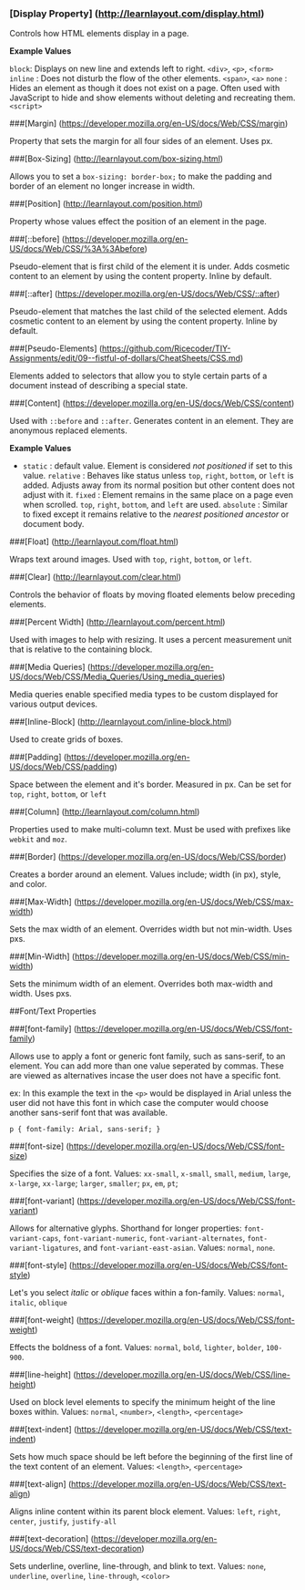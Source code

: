 ### [Display Property] (http://learnlayout.com/display.html)

Controls how HTML elements display in a page.

**Example Values**

`block`: Displays on new line and extends left to right. `<div>`, `<p>`, `<form>`
`inline` : Does not disturb the flow of the other elements. `<span>`, `<a>`
`none` : Hides an element as though it does not exist on a page. Often used with JavaScript to hide and show elements without deleting and recreating them. `<script>`


###[Margin] (https://developer.mozilla.org/en-US/docs/Web/CSS/margin)

Property that sets the margin for all four sides of an element. Uses px. 


###[Box-Sizing] (http://learnlayout.com/box-sizing.html)

Allows you to set a `box-sizing: border-box;` to make the padding and border of an element no longer increase in width.


###[Position] (http://learnlayout.com/position.html)

Property whose values effect the position of an element in the page. 


###[::before] (https://developer.mozilla.org/en-US/docs/Web/CSS/%3A%3Abefore)

Pseudo-element that is first child of the element it is under. Adds cosmetic content to an element by using the content property. Inline by default.


###[::after] (https://developer.mozilla.org/en-US/docs/Web/CSS/::after)

Pseudo-element that matches the last child of the selected element. Adds cosmetic content to an element by using the content property. Inline by default. 


###[Pseudo-Elements] (https://github.com/Ricecoder/TIY-Assignments/edit/09--fistful-of-dollars/CheatSheets/CSS.md)

Elements added to selectors that allow you to style certain parts of a document instead of describing a special state.


###[Content] (https://developer.mozilla.org/en-US/docs/Web/CSS/content)

Used with `::before` and `::after`. Generates content in an element. They are anonymous replaced elements.

**Example Values**

* `static` : default value. Element is considered _not positioned_ if set to this value.
 `relative` : Behaves like status unless `top`, `right`, `bottom`, or `left` is added. Adjusts away from its normal position but other content does not adjust with it. 
 `fixed` : Element remains in the same place on a page even when scrolled. `top`, `right`,  `bottom`, and `left` are used.
 `absolute` : Similar to fixed except it remains relative to the _nearest positioned ancestor_ or document body.


###[Float] (http://learnlayout.com/float.html)

Wraps text around images. Used with `top`, `right`, `bottom`, or `left`.


###[Clear] (http://learnlayout.com/clear.html)

Controls the behavior of floats by moving floated elements below preceding elements.


###[Percent Width] (http://learnlayout.com/percent.html) 

Used with images to help with resizing. It uses a percent measurement unit that is relative to the containing block. 


###[Media Queries] (https://developer.mozilla.org/en-US/docs/Web/CSS/Media_Queries/Using_media_queries)

Media queries enable specified media types to be custom displayed for various output devices.


###[Inline-Block] (http://learnlayout.com/inline-block.html)

Used to create grids of boxes.


###[Padding] (https://developer.mozilla.org/en-US/docs/Web/CSS/padding)

Space between the element and it's border. Measured in px. Can be set for `top`, `right`, `bottom`, or `left`


###[Column] (http://learnlayout.com/column.html)

Properties used to make multi-column text. Must be used with prefixes like `webkit` and `moz`.

###[Border] (https://developer.mozilla.org/en-US/docs/Web/CSS/border)

Creates a border around an element. Values include; width (in px), style, and color. 


###[Max-Width] (https://developer.mozilla.org/en-US/docs/Web/CSS/max-width)

Sets the max width of an element. Overrides width but not min-width. Uses pxs. 


###[Min-Width] (https://developer.mozilla.org/en-US/docs/Web/CSS/min-width)

Sets the minimum width of an element. Overrides both max-width and width. Uses pxs. 


##Font/Text Properties

###[font-family] (https://developer.mozilla.org/en-US/docs/Web/CSS/font-family)

Allows use to apply a font or generic font family, such as sans-serif, to an element. You can add more than one value seperated by commas. These are viewed as alternatives incase the user does not have a specific font. 

ex: In this example the text in the `<p>` would be displayed in Arial unless the user did not have this font in which case the computer would choose another sans-serif font that was available. 

`p {
  font-family: Arial, sans-serif;
 }`
 
 
###[font-size] (https://developer.mozilla.org/en-US/docs/Web/CSS/font-size)

Specifies the size of a font. Values: 
`xx-small`, `x-small`, `small`, `medium`, `large`, `x-large`, `xx-large`;
`larger`, `smaller`;
`px`, `em`, `pt`;


###[font-variant] (https://developer.mozilla.org/en-US/docs/Web/CSS/font-variant)

Allows for alternative glyphs. Shorthand for longer properties: `font-variant-caps`, `font-variant-numeric`, `font-variant-alternates`, `font-variant-ligatures`, and `font-variant-east-asian`. Values: `normal`, `none`.


###[font-style] (https://developer.mozilla.org/en-US/docs/Web/CSS/font-style)

Let's you select _italic_ or _oblique_ faces within a fon-family. Values: `normal`, `italic`, `oblique`


###[font-weight] (https://developer.mozilla.org/en-US/docs/Web/CSS/font-weight)

Effects the boldness of a font. Values: `normal`, `bold`, `lighter`, `bolder`, `100-900`.


###[line-height] (https://developer.mozilla.org/en-US/docs/Web/CSS/line-height)

Used on block level elements to specify the minimum height of the line boxes within. Values: `normal`, `<number>`, `<length>`, `<percentage>`


###[text-indent] (https://developer.mozilla.org/en-US/docs/Web/CSS/text-indent)

Sets how much space should be left before the beginning of the first line of the text content of an element. Values: `<length>`, `<percentage>`


###[text-align] (https://developer.mozilla.org/en-US/docs/Web/CSS/text-align)

Aligns inline content within its parent block element. Values: `left`, `right`, `center`, `justify`, `justify-all`


###[text-decoration] (https://developer.mozilla.org/en-US/docs/Web/CSS/text-decoration)

Sets underline, overline, line-through, and blink to text. Values: `none`, `underline`, `overline`, `line-through`, `<color>`
 


